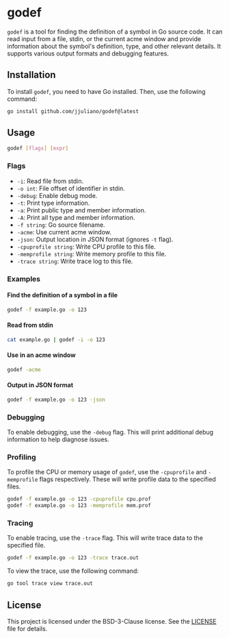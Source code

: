 # godef

`godef` is a tool for finding the definition of a symbol in Go source code. It can read input from a file, stdin, or the current acme window and provide information about the symbol's definition, type, and other relevant details. It supports various output formats and debugging features.

## Installation

To install `godef`, you need to have Go installed. Then, use the following command:

```sh
go install github.com/jjuliano/godef@latest
```

## Usage

```sh
godef [flags] [expr]
```

### Flags

- `-i`: Read file from stdin.
- `-o int`: File offset of identifier in stdin.
- `-debug`: Enable debug mode.
- `-t`: Print type information.
- `-a`: Print public type and member information.
- `-A`: Print all type and member information.
- `-f string`: Go source filename.
- `-acme`: Use current acme window.
- `-json`: Output location in JSON format (ignores `-t` flag).
- `-cpuprofile string`: Write CPU profile to this file.
- `-memprofile string`: Write memory profile to this file.
- `-trace string`: Write trace log to this file.

### Examples

#### Find the definition of a symbol in a file

```sh
godef -f example.go -o 123
```

#### Read from stdin

```sh
cat example.go | godef -i -o 123
```

#### Use in an acme window

```sh
godef -acme
```

#### Output in JSON format

```sh
godef -f example.go -o 123 -json
```

### Debugging

To enable debugging, use the `-debug` flag. This will print additional debug information to help diagnose issues.

### Profiling

To profile the CPU or memory usage of `godef`, use the `-cpuprofile` and `-memprofile` flags respectively. These will write profile data to the specified files.

```sh
godef -f example.go -o 123 -cpuprofile cpu.prof
godef -f example.go -o 123 -memprofile mem.prof
```

### Tracing

To enable tracing, use the `-trace` flag. This will write trace data to the specified file.

```sh
godef -f example.go -o 123 -trace trace.out
```

To view the trace, use the following command:

```sh
go tool trace view trace.out
```

## License

This project is licensed under the BSD-3-Clause license. See the [LICENSE](LICENSE) file for details.
